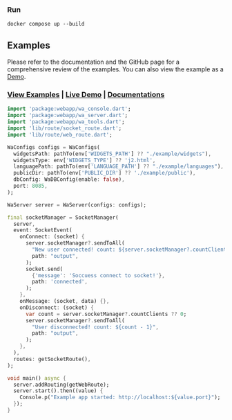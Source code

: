 ### Run

```shel
docker compose up --build
```

## Examples
  Please refer to the documentation and the GitHub page for a comprehensive review of the examples. You can also view the example as a [Demo](https://webapp.uproid.com).

### [View Examples](https://github.com/uproid/webapp/tree/master/example)  |  [Live Demo](https://webapp.uproid.com) | [Documentations](https://github.com/uproid/webapp/tree/master/doc)

```dart
import 'package:webapp/wa_console.dart';
import 'package:webapp/wa_server.dart';
import 'package:webapp/wa_tools.dart';
import 'lib/route/socket_route.dart';
import 'lib/route/web_route.dart';

WaConfigs configs = WaConfigs(
  widgetsPath: pathTo(env['WIDGETS_PATH'] ?? "./example/widgets"),
  widgetsType: env['WIDGETS_TYPE'] ?? 'j2.html',
  languagePath: pathTo(env['LANGUAGE_PATH'] ?? "./example/languages"),
  publicDir: pathTo(env['PUBLIC_DIR'] ?? './example/public'),
  dbConfig: WaDBConfig(enable: false),
  port: 8085,
);

WaServer server = WaServer(configs: configs);

final socketManager = SocketManager(
  server,
  event: SocketEvent(
    onConnect: (socket) {
      server.socketManager?.sendToAll(
        "New user connected! count: ${server.socketManager?.countClients}",
        path: "output",
      );
      socket.send(
        {'message': 'Soccuess connect to socket!'},
        path: 'connected',
      );
    },
    onMessage: (socket, data) {},
    onDisconnect: (socket) {
      var count = server.socketManager?.countClients ?? 0;
      server.socketManager?.sendToAll(
        "User disconnected! count: ${count - 1}",
        path: "output",
      );
    },
  ),
  routes: getSocketRoute(),
);

void main() async {
  server.addRouting(getWebRoute);
  server.start().then((value) {
    Console.p("Example app started: http://localhost:${value.port}");
  });
}

```
